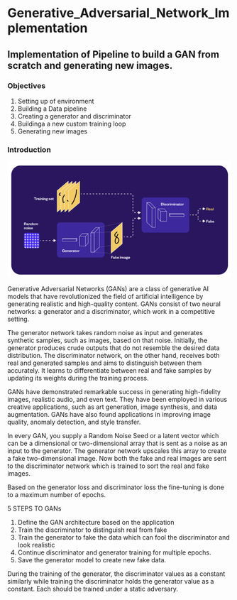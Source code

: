 # Generative_Adversarial_Network_Implementation
## Implementation of Pipeline to build a GAN from scratch and generating new images.


### Objectives
1. Setting up of environment
2. Building a Data pipeline
3. Creating a generator and discriminator
4. Buildinga a new custom training loop
5. Generating new images


### Introduction

![GAN Architecture](GAN.png)

Generative Adversarial Networks (GANs) are a class of generative AI models that have revolutionized the field of artificial intelligence by generating realistic and high-quality content. GANs consist of two neural networks: a generator and a discriminator, which work in a competitive setting.

The generator network takes random noise as input and generates synthetic samples, such as images, based on that noise. Initially, the generator produces crude outputs that do not resemble the desired data distribution. The discriminator network, on the other hand, receives both real and generated samples and aims to distinguish between them accurately. It learns to differentiate between real and fake samples by updating its weights during the training process.

GANs have demonstrated remarkable success in generating high-fidelity images, realistic audio, and even text. They have been employed in various creative applications, such as art generation, image synthesis, and data augmentation. GANs have also found applications in improving image quality, anomaly detection, and style transfer.

In every GAN, you supply a Random Noise Seed or a latent vector which can be a dimensional or two-dimensional array that is sent as a noise as an input to the generator. The generator network upscales this array to create a fake two-dimensional image. Now both the fake and real images are sent to the discriminator network which is trained to sort the real and fake images.

Based on the generator loss and discriminator loss the fine-tuning is done to a maximum number of epochs.

5 STEPS TO GANs
1. Define the GAN architecture based on the application
2. Train the discriminator to distinguish real from fake
3. Train the generator to fake the data which can fool the discriminator and look realistic
4. Continue discriminator and generator training for multiple epochs.
5. Save the generator model to create new fake data.

During the training of the generator, the discriminator values as a constant similarly while training the discriminator holds the generator value as a constant. Each should be trained under a static adversary.


